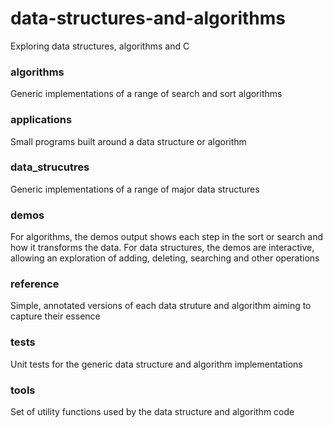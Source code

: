# data-structures-and-algorithms

Exploring data structures, algorithms and C

### algorithms

Generic implementations of a range of search and sort algorithms

### applications

Small programs built around a data structure or algorithm

### data_strucutres

Generic implementations of a range of major data structures

### demos

For algorithms, the demos output shows each step in the sort or search and how it transforms the data. For data structures, the demos are interactive, allowing an exploration of adding, deleting, searching and other operations

### reference

Simple, annotated versions of each data struture and algorithm aiming to capture their essence

### tests

Unit tests for the generic data structure and algorithm implementations

### tools

Set of utility functions used by the data structure and algorithm code
